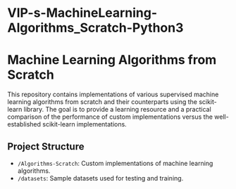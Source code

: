 # VIP-s-MachineLearning-Algorithms_Scratch-Python3

# Machine Learning Algorithms from Scratch

This repository contains implementations of various supervised machine learning algorithms from scratch and their counterparts using the scikit-learn library. The goal is to provide a learning resource and a practical comparison of the performance of custom implementations versus the well-established scikit-learn implementations.

## Project Structure

- `/Algorithms-Scratch`: Custom implementations of machine learning algorithms.
- `/datasets`: Sample datasets used for testing and training.

